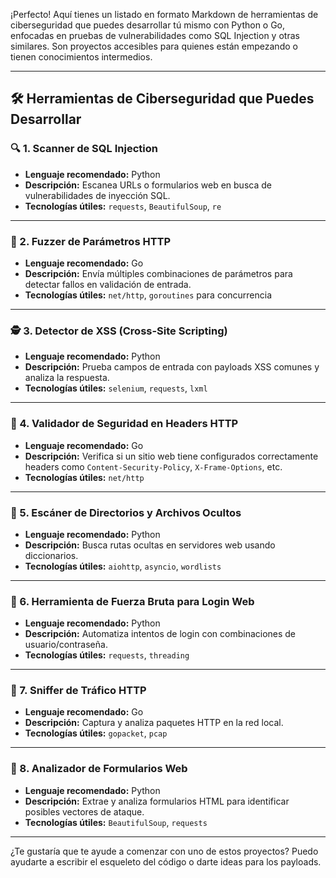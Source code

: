 ¡Perfecto! Aquí tienes un listado en formato Markdown de herramientas de ciberseguridad que puedes desarrollar tú mismo con Python o Go, enfocadas en pruebas de vulnerabilidades como SQL Injection y otras similares. Son proyectos accesibles para quienes están empezando o tienen conocimientos intermedios.

---

## 🛠️ Herramientas de Ciberseguridad que Puedes Desarrollar

### 🔍 1. **Scanner de SQL Injection**
- **Lenguaje recomendado:** Python
- **Descripción:** Escanea URLs o formularios web en busca de vulnerabilidades de inyección SQL.
- **Tecnologías útiles:** `requests`, `BeautifulSoup`, `re`

---

### 🧪 2. **Fuzzer de Parámetros HTTP**
- **Lenguaje recomendado:** Go
- **Descripción:** Envía múltiples combinaciones de parámetros para detectar fallos en validación de entrada.
- **Tecnologías útiles:** `net/http`, `goroutines` para concurrencia

---

### 🕵️ 3. **Detector de XSS (Cross-Site Scripting)**
- **Lenguaje recomendado:** Python
- **Descripción:** Prueba campos de entrada con payloads XSS comunes y analiza la respuesta.
- **Tecnologías útiles:** `selenium`, `requests`, `lxml`

---

### 🔐 4. **Validador de Seguridad en Headers HTTP**
- **Lenguaje recomendado:** Go
- **Descripción:** Verifica si un sitio web tiene configurados correctamente headers como `Content-Security-Policy`, `X-Frame-Options`, etc.
- **Tecnologías útiles:** `net/http`

---

### 🧱 5. **Escáner de Directorios y Archivos Ocultos**
- **Lenguaje recomendado:** Python
- **Descripción:** Busca rutas ocultas en servidores web usando diccionarios.
- **Tecnologías útiles:** `aiohttp`, `asyncio`, `wordlists`

---

### 🔄 6. **Herramienta de Fuerza Bruta para Login Web**
- **Lenguaje recomendado:** Python
- **Descripción:** Automatiza intentos de login con combinaciones de usuario/contraseña.
- **Tecnologías útiles:** `requests`, `threading`

---

### 📡 7. **Sniffer de Tráfico HTTP**
- **Lenguaje recomendado:** Go
- **Descripción:** Captura y analiza paquetes HTTP en la red local.
- **Tecnologías útiles:** `gopacket`, `pcap`

---

### 🔎 8. **Analizador de Formularios Web**
- **Lenguaje recomendado:** Python
- **Descripción:** Extrae y analiza formularios HTML para identificar posibles vectores de ataque.
- **Tecnologías útiles:** `BeautifulSoup`, `requests`

---

¿Te gustaría que te ayude a comenzar con uno de estos proyectos? Puedo ayudarte a escribir el esqueleto del código o darte ideas para los payloads.